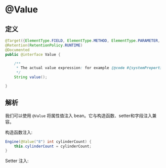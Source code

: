 # @Value

## 定义

```java
@Target({ElementType.FIELD, ElementType.METHOD, ElementType.PARAMETER, ElementType.ANNOTATION_TYPE})
@Retention(RetentionPolicy.RUNTIME)
@Documented
public @interface Value {

	/**
	 * The actual value expression: for example {@code #{systemProperties.myProp}}.
	 */
	String value();

}
```

## 解析

我们可以使用 `@Value` 将属性值注入 bean。它与构造函数、setter和字段注入兼容。

构造函数注入:

```java
Engine(@Value("8") int cylinderCount) {
    this.cylinderCount = cylinderCount;
}
```

Setter 注入:



